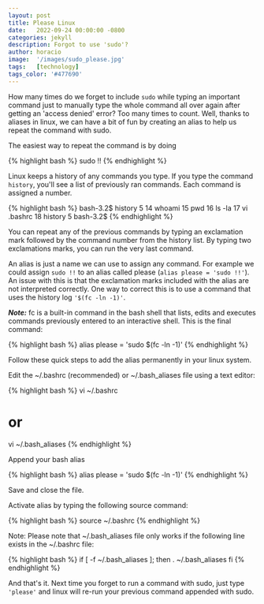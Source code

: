 ```yaml
---
layout: post
title: Please Linux 
date:   2022-09-24 00:00:00 -0800
categories: jekyll 
description: Forgot to use 'sudo'?
author: horacio 
image:  '/images/sudo_please.jpg'
tags:   [technology]
tags_color: '#477690'
---
```

How many times do we forget to include `sudo` while typing an important command just to manually type the whole command all over again after getting an 'access denied' error? Too many times to count. Well, thanks to aliases in linux, we can have a bit of fun by creating an alias to help us repeat the command with sudo.

The easiest way to repeat the command is by doing

{% highlight bash %}
  sudo !!
{% endhighlight %}

Linux keeps a history of any commands you type. If you type the command `history`, you'll see a list of previously ran commands. Each command is assigned a number.

{% highlight bash %}
  bash-3.2$ history 5
    14  whoami
    15  pwd
    16  ls -la
    17  vi .bashrc 
    18  history 5
  bash-3.2$
{% endhighlight %}

You can repeat any of the previous commands by typing an exclamation mark followed by the command number from the history list. By typing two exclamations marks, you can run the very last command.

An alias is just a name we can use to assign any command. For example we could assign `sudo !!` to an alias called please (`alias please = 'sudo !!'`). An issue with this is that the exclamation marks included with the alias are not interpreted correctly. One way to correct this is to use a command that uses the history log `'$(fc -ln -1)'`.

***Note:*** fc is a built-in command in the bash shell that lists, edits and executes commands previously entered to an interactive shell. This is the final command:

{% highlight bash %}
  alias please = 'sudo $(fc -ln -1)'
{% endhighlight %}

Follow these quick steps to add the alias permanently in your linux system.

Edit the ~/.bashrc (recommended) or ~/.bash_aliases file using a text editor:

{% highlight bash %}
  vi ~/.bashrc
# or #
  vi ~/.bash_aliases
{% endhighlight %}

Append your bash alias

{% highlight bash %}
  alias please = 'sudo $(fc -ln -1)'
{% endhighlight %}

Save and close the file.

Activate alias by typing the following source command:

{% highlight bash %}
  source ~/.bashrc
{% endhighlight %}

Note: Please note that ~/.bash_aliases file only works if the following line exists in the ~/.bashrc file:

{% highlight bash %}
  if [ -f ~/.bash_aliases ]; then
  . ~/.bash_aliases
  fi
{% endhighlight %}

And that's it. Next time you forget to run a command with sudo, just type `'please'` and linux will re-run your previous command appended with sudo.

